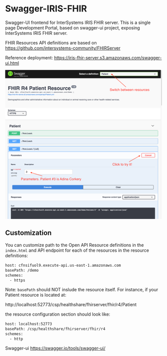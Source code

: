 # Swagger-IRIS-FHIR
Swagger-UI frontend for InterSystems IRIS FHIR server. This is a single page Development Portal, based on swagger-ui project, exposing InterSystems IRIS FHIR server.

FHIR Resources API definitions are based on https://github.com/intersystems-community/FHIRServer

Reference deployment: https://iris-fhir-server.s3.amazonaws.com/swagger-ui.html

![Screenshot](images/swagger-ui-iris-fhir.png)

## Customization

You can customize path to the Open API Resource definitions in the `index.html` and API endpoint for each of the resources in the resource definitions:
```
host: cfnsifuol9.execute-api.us-east-1.amazonaws.com
basePath: /demo
schemes:
  - https
```
Note: `basePath` should NOT inslude the resource itself. For instance, if your Patient resource is located at:

http://localhost:52773/csp/healthshare/fhirserver/fhir/r4/Patient

the resource configuration section should look like:
```
host: localhost:52773
basePath: /csp/healthshare/fhirserver/fhir/r4
schemes:
  - http
```

Swagger-ui https://swagger.io/tools/swagger-ui/